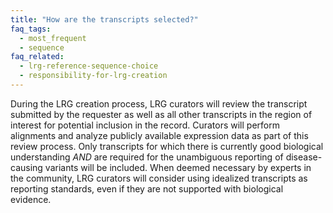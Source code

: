 ```yaml
---
title: "How are the transcripts selected?"
faq_tags:
  - most_frequent
  - sequence
faq_related:
  - lrg-reference-sequence-choice
  - responsibility-for-lrg-creation
---
```


During the LRG creation process, LRG curators will review the transcript submitted by the requester as well as all other transcripts in the region of interest for potential inclusion in the record. Curators will perform alignments and analyze publicly available expression data as part of this review process. Only transcripts for which there is currently good biological understanding *AND* are required for the unambiguous reporting of disease-causing variants will be included. When deemed necessary by experts in the community, LRG curators will consider using idealized transcripts as reporting standards, even if they are not supported with biological evidence.
